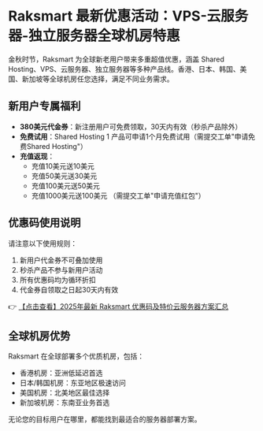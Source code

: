 # Raksmart 最新优惠活动：VPS-云服务器-独立服务器全球机房特惠

金秋时节，Raksmart 为全球新老用户带来多重超值优惠，涵盖 Shared Hosting、VPS、云服务器、独立服务器等多种产品线。香港、日本、韩国、美国、新加坡等全球机房任您选择，满足不同业务需求。

## 新用户专属福利

- **380美元代金券**：新注册用户可免费领取，30天内有效（秒杀产品除外）
- **免费试用**：Shared Hosting 1 产品可申请1个月免费试用（需提交工单"申请免费Shared Hosting"）
- **充值返现**：
  - 充值10美元送10美元
  - 充值50美元送30美元  
  - 充值100美元送50美元
  - 充值1000美元送100美元
  （需提交工单"申请充值红包"）

## 优惠码使用说明

请注意以下使用规则：
1. 新用户代金券不可叠加使用
2. 秒杀产品不参与新用户活动
3. 所有优惠码均为循环折扣
4. 代金券自领取之日起30天内有效

👉 [【点击查看】2025年最新 Raksmart 优惠码及特价云服务器方案汇总](https://bit.ly/raksmart)

## 全球机房优势

Raksmart 在全球部署多个优质机房，包括：
- 香港机房：亚洲低延迟首选
- 日本/韩国机房：东亚地区极速访问
- 美国机房：北美地区最佳选择
- 新加坡机房：东南亚业务首选

无论您的目标用户在哪里，都能找到最适合的服务器部署方案。